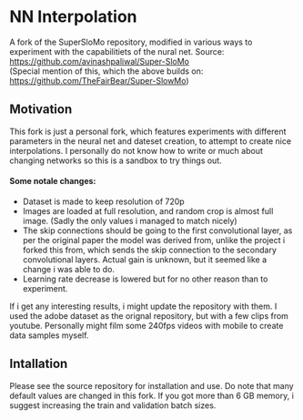 # NN Interpolation
A fork of the SuperSloMo repository, modified in various ways to experiment with the capabilitiets of the nural net. 
Source: https://github.com/avinashpaliwal/Super-SloMo  
(Special mention of this, which the above builds on: https://github.com/TheFairBear/Super-SlowMo)

## Motivation
This fork is just a personal fork, which features experiments with different parameters in the neural net and dateset creation, to attempt to create nice interpolations.
I personally do not know how to write or much about changing networks so this is a sandbox to try things out. 

#### Some notale changes:
- Dataset is made to keep resolution of 720p
- Images are loaded at full resolution, and random crop is almost full image. (Sadly the only values i managed to match nicely)
- The skip connections should be going to the first convolutional layer, as per the original paper the model was derived from, unlike the project i forked this from, which sends the skip connection to the secondary convolutional layers. Actual gain is unknown, but it seemed like a change i was able to do. 
- Learning rate decrease is lowered but for no other reason than to experiment. 

If i get any interesting results, i might update the repository with them. I used the adobe dataset as the orignal repository, but with a few clips from youtube. Personally might film some 240fps videos with mobile to create data samples myself.  

## Intallation

Please see the source repository for installation and use. Do note that many default values are changed in this fork. If you got more than 6 GB memory, i suggest increasing the train and validation batch sizes.
